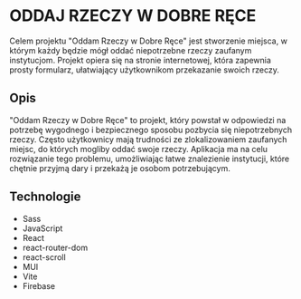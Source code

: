 # ODDAJ RZECZY W DOBRE RĘCE

Celem projektu "Oddam Rzeczy w Dobre Ręce" jest stworzenie miejsca, w którym każdy będzie mógł oddać niepotrzebne rzeczy
zaufanym instytucjom. Projekt opiera się na stronie internetowej, która zapewnia prosty formularz, ułatwiający
użytkownikom przekazanie swoich rzeczy.

## Opis

"Oddam Rzeczy w Dobre Ręce" to projekt, który powstał w odpowiedzi na potrzebę wygodnego i bezpiecznego sposobu pozbycia
się niepotrzebnych rzeczy. Często użytkownicy mają trudności ze zlokalizowaniem zaufanych miejsc, do których mogliby
oddać swoje rzeczy. Aplikacja ma na celu rozwiązanie tego problemu, umożliwiając łatwe znalezienie instytucji,
które chętnie przyjmą dary i przekażą je osobom potrzebującym.

## Technologie

- Sass
- JavaScript
- React
- react-router-dom
- react-scroll
- MUI 
- Vite
- Firebase
